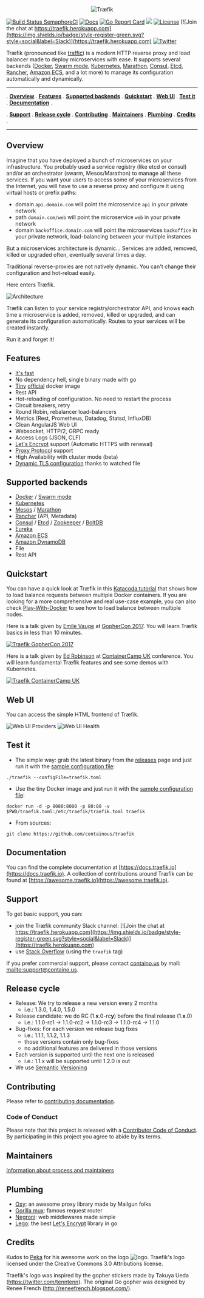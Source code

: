 
<p align="center">
<img src="docs/img/traefik.logo.png" alt="Træfik" title="Træfik" />
</p>

[![Build Status SemaphoreCI](https://semaphoreci.com/api/v1/containous/traefik/branches/master/shields_badge.svg)](https://semaphoreci.com/containous/traefik)
[![Docs](https://img.shields.io/badge/docs-current-brightgreen.svg)](https://docs.traefik.io)
[![Go Report Card](https://goreportcard.com/badge/containous/traefik)](http://goreportcard.com/report/containous/traefik)
[![](https://images.microbadger.com/badges/image/traefik.svg)](https://microbadger.com/images/traefik)
[![License](https://img.shields.io/badge/license-MIT-blue.svg)](https://github.com/containous/traefik/blob/master/LICENSE.md)
[![Join the chat at https://traefik.herokuapp.com](https://img.shields.io/badge/style-register-green.svg?style=social&label=Slack)](https://traefik.herokuapp.com)
[![Twitter](https://img.shields.io/twitter/follow/traefikproxy.svg?style=social)](https://twitter.com/intent/follow?screen_name=traefikproxy)


Træfik (pronounced like [traffic](https://speak-ipa.bearbin.net/speak.cgi?speak=%CB%88tr%C3%A6f%C9%AAk)) is a modern HTTP reverse proxy and load balancer made to deploy microservices with ease.
It supports several backends ([Docker](https://www.docker.com/), [Swarm mode](https://docs.docker.com/engine/swarm/), [Kubernetes](https://kubernetes.io), [Marathon](https://mesosphere.github.io/marathon/), [Consul](https://www.consul.io/), [Etcd](https://coreos.com/etcd/), [Rancher](https://rancher.com), [Amazon ECS](https://aws.amazon.com/ecs), and a lot more) to manage its configuration automatically and dynamically.

---

. **[Overview](#overview)** .
**[Features](#features)** .
**[Supported backends](#supported-backends)** .
**[Quickstart](#quickstart)** .
**[Web UI](#web-ui)** .
**[Test it](#test-it)** .
**[Documentation](#documentation)** .

. **[Support](#support)** .
**[Release cycle](#release-cycle)** .
**[Contributing](#contributing)** .
**[Maintainers](#maintainers)** .
**[Plumbing](#plumbing)** .
**[Credits](#credits)** .

---

## Overview

Imagine that you have deployed a bunch of microservices on your infrastructure. You probably used a service registry (like etcd or consul) and/or an orchestrator (swarm, Mesos/Marathon) to manage all these services.
If you want your users to access some of your microservices from the Internet, you will have to use a reverse proxy and configure it using virtual hosts or prefix paths:

- domain `api.domain.com` will point the microservice `api` in your private network
- path `domain.com/web` will point the microservice `web` in your private network
- domain `backoffice.domain.com` will point the microservices `backoffice` in your private network, load-balancing between your multiple instances

But a microservices architecture is dynamic... Services are added, removed, killed or upgraded often, eventually several times a day.

Traditional reverse-proxies are not natively dynamic. You can't change their configuration and hot-reload easily.

Here enters Træfik.

![Architecture](docs/img/architecture.png)

Træfik can listen to your service registry/orchestrator API, and knows each time a microservice is added, removed, killed or upgraded, and can generate its configuration automatically.
Routes to your services will be created instantly.

Run it and forget it!


## Features

- [It's fast](https://docs.traefik.io/benchmarks)
- No dependency hell, single binary made with go
- [Tiny](https://microbadger.com/images/traefik) [official](https://hub.docker.com/r/_/traefik/) docker image
- Rest API
- Hot-reloading of configuration. No need to restart the process
- Circuit breakers, retry
- Round Robin, rebalancer load-balancers
- Metrics (Rest, Prometheus, Datadog, Statsd, InfluxDB)
- Clean AngularJS Web UI
- Websocket, HTTP/2, GRPC ready
- Access Logs (JSON, CLF)
- [Let's Encrypt](https://letsencrypt.org) support (Automatic HTTPS with renewal)
- [Proxy Protocol](https://www.haproxy.org/download/1.8/doc/proxy-protocol.txt) support
- High Availability with cluster mode (beta)
- [Dynamic TLS configuration](/https-providers/file.md) thanks to watched file

## Supported backends

- [Docker](https://www.docker.com/) / [Swarm mode](https://docs.docker.com/engine/swarm/)
- [Kubernetes](https://kubernetes.io)
- [Mesos](https://github.com/apache/mesos) / [Marathon](https://mesosphere.github.io/marathon/)
- [Rancher](https://rancher.com) (API, Metadata)
- [Consul](https://www.consul.io/) / [Etcd](https://coreos.com/etcd/) / [Zookeeper](https://zookeeper.apache.org) / [BoltDB](https://github.com/boltdb/bolt)
- [Eureka](https://github.com/Netflix/eureka)
- [Amazon ECS](https://aws.amazon.com/ecs)
- [Amazon DynamoDB](https://aws.amazon.com/dynamodb)
- File
- Rest API

## Quickstart

You can have a quick look at Træfik in this [Katacoda tutorial](https://www.katacoda.com/courses/traefik/deploy-load-balancer) that shows how to load balance requests between multiple Docker containers. If you are looking for a more comprehensive and real use-case example, you can also check [Play-With-Docker](http://training.play-with-docker.com/traefik-load-balancing/) to see how to load balance between multiple nodes.

Here is a talk given by [Emile Vauge](https://github.com/emilevauge) at [GopherCon 2017](https://gophercon.com/).
You will learn Træfik basics in less than 10 minutes.

[![Traefik GopherCon 2017](https://img.youtube.com/vi/RgudiksfL-k/0.jpg)](https://www.youtube.com/watch?v=RgudiksfL-k)

Here is a talk given by [Ed Robinson](https://github.com/errm) at [ContainerCamp UK](https://container.camp) conference.
You will learn fundamental Træfik features and see some demos with Kubernetes.

[![Traefik ContainerCamp UK](https://img.youtube.com/vi/aFtpIShV60I/0.jpg)](https://www.youtube.com/watch?v=aFtpIShV60I)


## Web UI

You can access the simple HTML frontend of Træfik.

![Web UI Providers](docs/img/web.frontend.png)
![Web UI Health](docs/img/traefik-health.png)


## Test it

- The simple way: grab the latest binary from the [releases](https://github.com/containous/traefik/releases) page and just run it with the [sample configuration file](https://raw.githubusercontent.com/containous/traefik/master/traefik.sample.toml):

```shell
./traefik --configFile=traefik.toml
```

- Use the tiny Docker image and just run it with the [sample configuration file](https://raw.githubusercontent.com/containous/traefik/master/traefik.sample.toml):

```shell
docker run -d -p 8080:8080 -p 80:80 -v $PWD/traefik.toml:/etc/traefik/traefik.toml traefik
```

- From sources:

```shell
git clone https://github.com/containous/traefik
```


## Documentation

You can find the complete documentation at [https://docs.traefik.io](https://docs.traefik.io).
A collection of contributions around Træfik can be found at [https://awesome.traefik.io](https://awesome.traefik.io).


## Support

To get basic support, you can:
- join the Træfik community Slack channel: [![Join the chat at https://traefik.herokuapp.com](https://img.shields.io/badge/style-register-green.svg?style=social&label=Slack)](https://traefik.herokuapp.com)
- use [Stack Overflow](https://stackoverflow.com/questions/tagged/traefik) (using the `traefik` tag)

If you prefer commercial support, please contact [containo.us](https://containo.us) by mail: <mailto:support@containo.us>.


## Release cycle

- Release: We try to release a new version every 2 months
  - i.e.: 1.3.0, 1.4.0, 1.5.0
- Release candidate: we do RC (1.**x**.0-rc**y**) before the final release (1.**x**.0)
  - i.e.: 1.1.0-rc1 -> 1.1.0-rc2 -> 1.1.0-rc3 -> 1.1.0-rc4 -> 1.1.0
- Bug-fixes: For each version we release bug fixes
  - i.e.: 1.1.1, 1.1.2, 1.1.3
  - those versions contain only bug-fixes
  - no additional features are delivered in those versions
- Each version is supported until the next one is released
  - i.e.: 1.1.x will be supported until 1.2.0 is out
- We use [Semantic Versioning](http://semver.org/)


## Contributing

Please refer to [contributing documentation](CONTRIBUTING.md).


### Code of Conduct

Please note that this project is released with a [Contributor Code of Conduct](CODE_OF_CONDUCT.md).
By participating in this project you agree to abide by its terms.


## Maintainers

[Information about process and maintainers](MAINTAINER.md)


## Plumbing

- [Oxy](https://github.com/vulcand/oxy): an awesome proxy library made by Mailgun folks
- [Gorilla mux](https://github.com/gorilla/mux): famous request router
- [Negroni](https://github.com/urfave/negroni): web middlewares made simple
- [Lego](https://github.com/xenolf/lego): the best [Let's Encrypt](https://letsencrypt.org) library in go


## Credits

Kudos to [Peka](http://peka.byethost11.com/photoblog/) for his awesome work on the logo ![logo](docs/img/traefik.icon.png).
Traefik's logo licensed under the Creative Commons 3.0 Attributions license.

Traefik's logo was inspired by the gopher stickers made by Takuya Ueda (https://twitter.com/tenntenn).
The original Go gopher was designed by Renee French (http://reneefrench.blogspot.com/).
